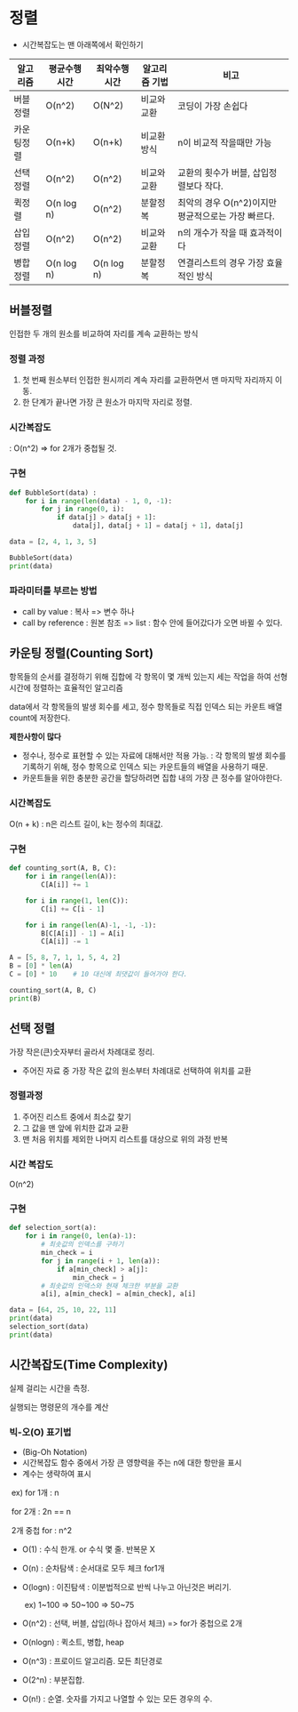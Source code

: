 # 정렬

+ 시간복잡도는 맨 아래쪽에서 확인하기



| 알고리즘   | 평균수행시간 | 최악수행시간 | 알고리즘 기법 | 비고                                               |
| ---------- | ------------ | ------------ | ------------- | -------------------------------------------------- |
| 버블정렬   | O(n^2)       | O(N^2)       | 비교와 교환   | 코딩이 가장 손쉽다                                 |
| 카운팅정렬 | O(n+k)       | O(n+k)       | 비교환방식    | n이 비교적 작을때만 가능                           |
| 선택정렬   | O(n^2)       | O(n^2)       | 비교와 교환   | 교환의  횟수가 버블, 삽입정렬보다 작다.            |
| 퀵정렬     | O(n log n)   | O(n^2)       | 분할정복      | 최악의 경우 O(n^2)이지만 평균적으로는 가장 빠르다. |
| 삽입정렬   | O(n^2)       | O(n^2)       | 비교와 교환   | n의 개수가 작을 때 효과적이다                      |
| 병합정렬   | O(n log n)   | O(n log n)   | 분할정복      | 연결리스트의 경우 가장 효율적인 방식               |







## 버블정렬

인접한 두 개의 원소를 비교하여 자리를 계속 교환하는 방식

### 정렬 과정

1. 첫 번째 원소부터 인접한 원시끼리 계속 자리를 교환하면서 맨 마지막 자리까지 이동.
2. 한 단계가 끝나면 가장 큰 원소가 마지막 자리로 정렬.

### 시간복잡도 

: O(n^2) => for 2개가 중첩될 것.



### 구현

```python
def BubbleSort(data) :
    for i in range(len(data) - 1, 0, -1):
        for j in range(0, i):
            if data[j] > data[j + 1]:
                data[j], data[j + 1] = data[j + 1], data[j]

data = [2, 4, 1, 3, 5]

BubbleSort(data)
print(data)
```







### **파라미터를 부르는 방법**

- call by value : 복사 => 변수 하나
- call by reference : 원본 참조 => list : 함수 안에 들어갔다가 오면 바뀔 수 있다.





## 카운팅 정렬(Counting Sort)

항목들의 순서를 결정하기 위해 집합에 각 항목이 몇 개씩 있는지 세는 작업을 하여 선형시간에 정렬하는 효율적인 알고리즘

data에서 각 항목들의 발생 회수를 세고, 정수 항목들로 직접 인덱스 되는 카운트 배열 count에 저장한다.

**제한사항이 많다**

- 정수나, 정수로 표현할 수 있는 자료에 대해서만 적용 가능. : 각 항목의 발생 회수를 기록하기 위해, 정수 항목으로 인덱스 되는 카운트들의 배열을 사용하기 때문.
- 카운트들을 위한 충분한 공간을 할당하려면 집합 내의 가장 큰 정수를 알아야한다.

### 시간복잡도

O(n + k) : n은 리스트 길이, k는 정수의 최대값.



### 구현

```python
def counting_sort(A, B, C):
    for i in range(len(A)):
        C[A[i]] += 1

    for i in range(1, len(C)):
        C[i] += C[i - 1]

    for i in range(len(A)-1, -1, -1):
        B[C[A[i]] - 1] = A[i]
        C[A[i]] -= 1

A = [5, 8, 7, 1, 1, 5, 4, 2]
B = [0] * len(A)
C = [0] * 10    # 10 대신에 최댓값이 들어가야 한다.

counting_sort(A, B, C)
print(B)
```







## 선택 정렬

가장 작은(큰)숫자부터 골라서 차례대로 정리.

- 주어진 자료 중 가장 작은 값의 원소부터 차례대로 선택하여 위치를 교환

### 정렬과정

1. 주어진 리스트 중에서 최소값 찾기
2. 그 값을 맨 앞에 위치한 값과 교환
3. 맨 처음 위치를 제외한 나머지 리스트를 대상으로 위의 과정 반복



### 시간 복잡도 

O(n^2)



### 구현

```python
def selection_sort(a):
    for i in range(0, len(a)-1):
        # 최솟값의 인덱스를 구하기
        min_check = i
        for j in range(i + 1, len(a)):
            if a[min_check] > a[j]:
                min_check = j
        # 최솟값의 인덱스와 현재 체크한 부분을 교환
        a[i], a[min_check] = a[min_check], a[i]

data = [64, 25, 10, 22, 11]
print(data)
selection_sort(data)
print(data)
```

























## 시간복잡도(Time Complexity)

실제 걸리는 시간을 측정.

실행되는 명령문의 개수를 계산



### 빅-오(O) 표기법

- (Big-Oh Notation)
- 시간복잡도 함수 중에서 가장 큰 영향력을 주는  n에 대한 항만을 표시
- 계수는 생략하여 표시



​	ex) for 1개 : n

​	for 2개 : 2n == n

​	2개 중첩 for : n^2



- O(1) : 수식 한개. or 수식 몇 줄. 반복문 X

- O(n) : 순차탐색 : 순서대로 모두 체크 for1개

- O(logn) : 이진탐색 : 이분법적으로 반씩 나누고 아닌것은 버리기. 

  ​					ex) 1~100 => 50~100 => 50~75 

- O(n^2) : 선택, 버블, 삽입(하나 잡아서 체크) => for가 중첩으로 2개 

- O(nlogn) : 퀵소트, 병합, heap

- O(n^3) : 프로이드 알고리즘. 모든 최단경로

- O(2^n) : 부분집합. 

- O(n!) : 순열. 숫자를 가지고 나열할 수 있는 모든 경우의 수.




